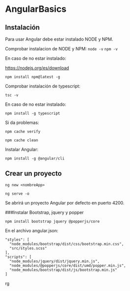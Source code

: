 # AngularBasics

## Instalación

Para usar Angular debe estar instalado NODE y NPM.

Comprobar instalacion de NODE y NPM:
`node -v`
`npm -v`

En caso de no estar instalado:

https://nodejs.org/es/download

`npm install npm@latest -g`

Comprobar instalación de typescript:

`tsc -v`

En caso de no estar instalado:

`npm install -g typescript`

Si da problemas:

`npm cache verify`

`npm cache clean`

Instalar Angular:

`npm install -g @angular/cli`

## Crear un proyecto

`ng new <nombreApp>`

`ng serve -o`

Se abrirá un proyecto Angular por defecto en puerto 4200.

###Instalar Bootstrap, jquery y popper

`npm install bootstrap jquery @popperjs/core`

En el archivo angular.json:

```
"styles": [
  "node_modules/bootstrap/dist/css/bootstrap.min.css",
  "src/styles.scss"
],
"scripts": [
  "node_modules/jquery/dist/jquery.min.js",
  "node_modules/@popperjs/core/dist/umd/popper.min.js",
  "node_modules/bootstrap/dist/js/bootstrap.min.js"
]
```
rg


